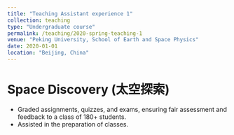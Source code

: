 ```yaml
---
title: "Teaching Assistant experience 1"
collection: teaching
type: "Undergraduate course"
permalink: /teaching/2020-spring-teaching-1
venue: "Peking University, School of Earth and Space Physics"
date: 2020-01-01
location: "Beijing, China"
---
```



Space Discovery (太空探索)
======
*  Graded assignments, quizzes, and exams, ensuring fair assessment and feedback to a class of 180+ students.
*  Assisted in the preparation of classes.
